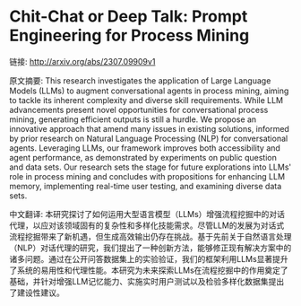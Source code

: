 # Chit-Chat or Deep Talk: Prompt Engineering for Process Mining

链接: http://arxiv.org/abs/2307.09909v1

原文摘要:
This research investigates the application of Large Language Models (LLMs) to
augment conversational agents in process mining, aiming to tackle its inherent
complexity and diverse skill requirements. While LLM advancements present novel
opportunities for conversational process mining, generating efficient outputs
is still a hurdle. We propose an innovative approach that amend many issues in
existing solutions, informed by prior research on Natural Language Processing
(NLP) for conversational agents. Leveraging LLMs, our framework improves both
accessibility and agent performance, as demonstrated by experiments on public
question and data sets. Our research sets the stage for future explorations
into LLMs' role in process mining and concludes with propositions for enhancing
LLM memory, implementing real-time user testing, and examining diverse data
sets.

中文翻译:
本研究探讨了如何运用大型语言模型（LLMs）增强流程挖掘中的对话代理，以应对该领域固有的复杂性和多样化技能需求。尽管LLM的发展为对话式流程挖掘带来了新机遇，但生成高效输出仍存在挑战。基于先前关于自然语言处理（NLP）对话代理的研究，我们提出了一种创新方法，能够修正现有解决方案中的诸多问题。通过在公开问答数据集上的实验验证，我们的框架利用LLMs显著提升了系统的易用性和代理性能。本研究为未来探索LLMs在流程挖掘中的作用奠定了基础，并针对增强LLM记忆能力、实施实时用户测试以及检验多样化数据集提出了建设性建议。
